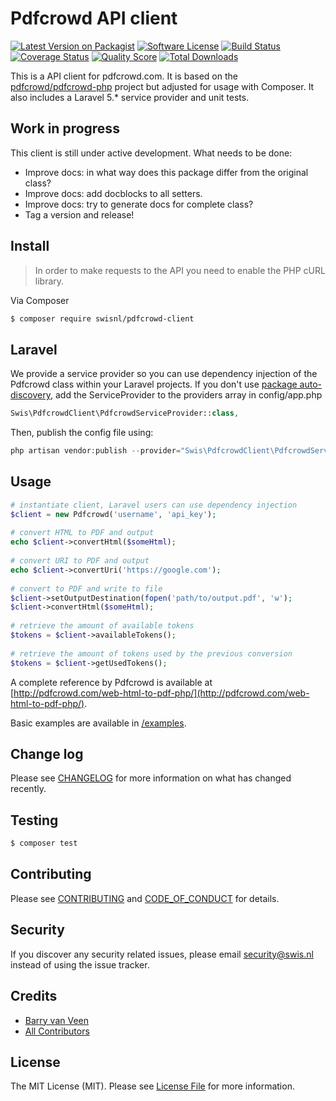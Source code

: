 # Pdfcrowd API client

[![Latest Version on Packagist][ico-version]][link-packagist]
[![Software License][ico-license]](LICENSE.md)
[![Build Status][ico-travis]][link-travis]
[![Coverage Status][ico-scrutinizer]][link-scrutinizer]
[![Quality Score][ico-code-quality]][link-code-quality]
[![Total Downloads][ico-downloads]][link-downloads]

This is a API client for pdfcrowd.com. It is based on the [pdfcrowd/pdfcrowd-php](https://github.com/pdfcrowd/pdfcrowd-php) project but adjusted for usage with Composer. It also includes a Laravel 5.* service provider and unit tests.

## Work in progress

This client is still under active development. What needs to be done:
- Improve docs: in what way does this package differ from the original class?
- Improve docs: add docblocks to all setters.
- Improve docs: try to generate docs for complete class?
- Tag a version and release!

## Install

> In order to make requests to the API you need to enable the PHP cURL library.

Via Composer

``` bash
$ composer require swisnl/pdfcrowd-client
```

## Laravel

We provide a service provider so you can use dependency injection of the Pdfcrowd class within your Laravel projects. If you don't use [package auto-discovery](https://laravel-news.com/package-auto-discovery), add the ServiceProvider to the providers array in config/app.php

```php 
Swis\PdfcrowdClient\PdfcrowdServiceProvider::class,
```

Then, publish the config file using:

```php
php artisan vendor:publish --provider="Swis\PdfcrowdClient\PdfcrowdServiceProvider"
```

## Usage

``` php
# instantiate client, Laravel users can use dependency injection
$client = new Pdfcrowd('username', 'api_key');
 
# convert HTML to PDF and output
echo $client->convertHtml($someHtml);
 
# convert URI to PDF and output
echo $client->convertUri('https://google.com');
 
# convert to PDF and write to file
$client->setOutputDestination(fopen('path/to/output.pdf', 'w');
$client->convertHtml($someHtml);
 
# retrieve the amount of available tokens
$tokens = $client->availableTokens();
 
# retrieve the amount of tokens used by the previous conversion
$tokens = $client->getUsedTokens(); 
```

A complete reference by Pdfcrowd is available at [http://pdfcrowd.com/web-html-to-pdf-php/](http://pdfcrowd.com/web-html-to-pdf-php/).

Basic examples are available in [/examples](/examples).

## Change log

Please see [CHANGELOG](CHANGELOG.md) for more information on what has changed recently.

## Testing

``` bash
$ composer test
```

## Contributing

Please see [CONTRIBUTING](CONTRIBUTING.md) and [CODE_OF_CONDUCT](CODE_OF_CONDUCT.md) for details.

## Security

If you discover any security related issues, please email security@swis.nl instead of using the issue tracker.

## Credits

- [Barry van Veen][link-author]
- [All Contributors][link-contributors]

## License

The MIT License (MIT). Please see [License File](LICENSE.md) for more information.

[ico-version]: https://img.shields.io/packagist/v/swisnl/pdfcrowd-client.svg?style=flat-square
[ico-license]: https://img.shields.io/badge/license-MIT-brightgreen.svg?style=flat-square
[ico-travis]: https://img.shields.io/travis/swisnl/pdfcrowd-client/master.svg?style=flat-square
[ico-scrutinizer]: https://img.shields.io/scrutinizer/coverage/g/swisnl/pdfcrowd-client.svg?style=flat-square
[ico-code-quality]: https://img.shields.io/scrutinizer/g/swisnl/pdfcrowd-client.svg?style=flat-square
[ico-downloads]: https://img.shields.io/packagist/dt/swisnl/pdfcrowd-client.svg?style=flat-square

[link-packagist]: https://packagist.org/packages/swisnl/pdfcrowd-client
[link-travis]: https://travis-ci.org/swisnl/pdfcrowd-client
[link-scrutinizer]: https://scrutinizer-ci.com/g/swisnl/pdfcrowd-client/code-structure
[link-code-quality]: https://scrutinizer-ci.com/g/swisnl/pdfcrowd-client
[link-downloads]: https://packagist.org/packages/swisnl/pdfcrowd-client
[link-author]: https://github.com/swisnl
[link-contributors]: ../../contributors

